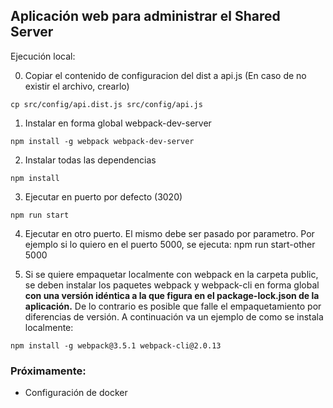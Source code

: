 ## Aplicación web para administrar el Shared Server

Ejecución local:

0) Copiar el contenido de configuracion del dist a api.js (En caso de no existir el archivo, crearlo)
```
cp src/config/api.dist.js src/config/api.js 
```
1) Instalar en forma global webpack-dev-server
```
npm install -g webpack webpack-dev-server
```
2) Instalar todas las dependencias
```
npm install
```
3) Ejecutar en puerto por defecto (3020)
```
npm run start
```
4) Ejecutar en otro puerto. El mismo debe ser pasado por parametro. Por ejemplo si lo quiero en el puerto 5000, se ejecuta:
  npm run start-other 5000

5) Si se quiere empaquetar localmente con webpack en la carpeta public, se deben instalar los paquetes webpack y webpack-cli en forma global __con una versión idéntica a la que figura en el package-lock.json de la aplicación.__ De lo contrario es posible que falle el empaquetamiento por diferencias de versión. A continuación va un ejemplo de como se instala localmente:
```
npm install -g webpack@3.5.1 webpack-cli@2.0.13
```

### Próximamente:

- Configuración de docker
